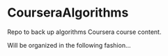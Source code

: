 # CourseraAlgorithms
Repo to back up algorithms Coursera course content.

Will be organized in the following fashion...